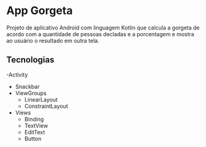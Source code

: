 # App Gorgeta
Projeto de aplicativo Android com linguagem Kotlin que calcula a gorgeta de acordo com a quantidade de pessoas decladas e a porcentagem e mostra ao usuário o resultado em outra tela.

 

## Tecnologias
-Activity
- Snackbar
- ViewGroups
  - LinearLayout
  - ConstraintLayout
- Views
  - Binding
  - TextView
  - EditText
  - Button 
